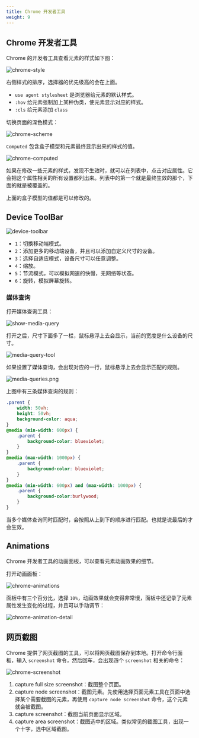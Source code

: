 ```yaml
---
title: Chrome 开发者工具
weight: 9
---
```


## Chrome 开发者工具

Chrome 的开发者工具查看元素的样式如下图：

![chrome-style](https://github.com/shipengqi/illustrations/blob/c0efa82375c756099df82a5c948cb093c3f2014b/frontend-learn/basic/chrome-style.png?raw=true)

右侧样式的排序，选择器的优先级高的会在上面。

- `use agent stylesheet` 是浏览器给元素的默认样式。
- `:hov` 给元素强制加上某种伪类，使元素显示对应的样式。
- `:cls` 给元素添加 `class`

切换页面的深色模式：

![chrome-scheme](https://github.com/shipengqi/illustrations/blob/c0efa82375c756099df82a5c948cb093c3f2014b/frontend-learn/basic/chrome-scheme.png?raw=true)

`Computed` 包含盒子模型和元素最终显示出来的样式的值。

![chrome-computed](https://github.com/shipengqi/illustrations/blob/c0efa82375c756099df82a5c948cb093c3f2014b/frontend-learn/basic/chrome-computed.png?raw=true)

如果在修改一些元素的样式，发现不生效时，就可以在列表中，点击对应属性。它会把这个属性相关的所有设置都列出来。列表中的第一个就是最终生效的那个，下面的就是被覆盖的。

上面的盒子模型的值都是可以修改的。


## Device ToolBar

![device-toolbar](https://github.com/shipengqi/illustrations/blob/96977c045d05bdc5cac7878bf23baa77f43558c3/frontend-learn/basic/device-toolbar.png?raw=true)

- `1`：切换移动端模式。
- `2`：添加更多的移动端设备，并且可以添加自定义尺寸的设备。
- `3`：选择自适应模式，设备尺寸可以任意调整。
- `4`：缩放。
- `5`：节流模式，可以模拟网速的快慢，无网络等状态。
- `6`：旋转，模拟屏幕旋转。


### 媒体查询

打开媒体查询工具：

![show-media-query](https://github.com/shipengqi/illustrations/blob/219420382199da4b0c0fc08158dc2fabcbb7cb36/frontend-learn/basic/show-media-query.png?raw=true)

打开之后，尺寸下面多了一栏，鼠标悬浮上去会显示，当前的宽度是什么设备的尺寸。

![media-query-tool](https://github.com/shipengqi/illustrations/blob/219420382199da4b0c0fc08158dc2fabcbb7cb36/frontend-learn/basic/media-query-tool.png?raw=true)

如果设置了媒体查询，会出现对应的一行，鼠标悬浮上去会显示匹配的规则。

![media-queries.png](https://github.com/shipengqi/illustrations/blob/219420382199da4b0c0fc08158dc2fabcbb7cb36/frontend-learn/basic/media-queries.png?raw=true)

上图中有三条媒体查询的规则：

```css
.parent {
    width: 50vh;
    height: 50vh;
    background-color: aqua;
}
@media (min-width: 600px) {
    .parent {
        background-color: blueviolet;
    }
}
@media (max-width: 1000px) {
    .parent {
        background-color: blueviolet;
    }
}
@media (min-width: 600px) and (max-width: 1000px) {
    .parent {
        background-color:burlywood;
    }
}
```

当多个媒体查询同时匹配时，会按照从上到下的顺序进行匹配。也就是说最后的才会生效。


## Animations

Chrome 开发者工具的动画面板，可以查看元素动画效果的细节。

打开动画面板：

![chrome-animations](https://github.com/shipengqi/illustrations/blob/7c807a8f6563c7dc56aaf3675bf37f21e393494a/frontend-learn/basic/chrome-animations.png?raw=true)

面板中有三个百分比，选择 `10%`，动画效果就会变得非常慢，面板中还记录了元素属性发生变化的过程，并且可以手动调节：

![chrome-animation-detail](https://github.com/shipengqi/illustrations/blob/7c807a8f6563c7dc56aaf3675bf37f21e393494a/frontend-learn/basic/chrome-animation-detail.png?raw=true)


## 网页截图

Chrome 提供了网页截图的工具，可以将网页截图保存到本地。打开命令行面板，输入 `screenshot` 命令，然后回车，会出现四个 `screenshot` 相关的命令：

![chrome-screenshot](https://github.com/shipengqi/illustrations/blob/7c807a8f6563c7dc56aaf3675bf37f21e393494a/frontend-learn/basic/chrome-screenshot.png?raw=true)

1. capture full size screenshot：截图整个页面。
2. capture node screenshot：截图元素。先使用选择页面元素工具在页面中选择某个需要截图的元素，再使用 `capture node screenshot` 命令，这个元素就会被截图。
3. capture screenshot：截图当前页面显示区域。
4. capture area screenshot：截图选中的区域。类似常见的截图工具，出现一个十字，选中区域截图。
